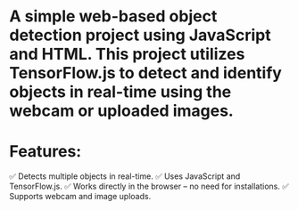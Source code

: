# A simple web-based object detection project using JavaScript and HTML. This project utilizes TensorFlow.js to detect and identify objects in real-time using the webcam or uploaded images.

# Features:
✅ Detects multiple objects in real-time.
✅ Uses JavaScript and TensorFlow.js.
✅ Works directly in the browser – no need for installations.
✅ Supports webcam and image uploads.
